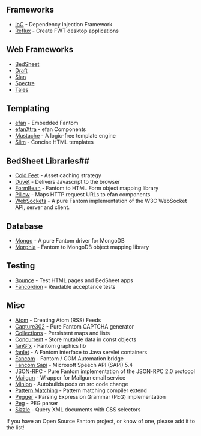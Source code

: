 ## Frameworks ##
 - [IoC](http://pods.fantomfactory.org/pods/afIoc/) - Dependency Injection Framework
 - [Reflux](http://pods.fantomfactory.org/pods/afReflux/) - Create FWT desktop applications

## Web Frameworks ##
 - [BedSheet](http://pods.fantomfactory.org/pods/afBedSheet/) 
 - [Draft](https://bitbucket.org/afrankvt/draft)
 - [Slan](http://bitbucket.org/chunquedong/slan)
 - [Spectre](https://bitbucket.org/xored/spectre)
 - [Tales](https://bitbucket.org/ksat/tales/)

## Templating ##
 - [efan](http://pods.fantomfactory.org/pods/afEfan/) - Embedded Fantom
 - [efanXtra](http://pods.fantomfactory.org/pods/afEfan/) - efan Components
 - [Mustache](https://bitbucket.org/xored/mustache) - A logic-free template engine
 - [Slim](http://pods.fantomfactory.org/pods/afSlim/) - Concise HTML templates

## BedSheet Libraries##
 - [Cold Feet](http://pods.fantomfactory.org/pods/afColdFeet/) -  Asset caching strategy
 - [Duvet](http://pods.fantomfactory.org/pods/afDuvet/) - Delivers Javascript to the browser
 - [FormBean](http://pods.fantomfactory.org/pods/afFormBean/) - Fantom to HTML Form object mapping library
 - [Pillow](http://pods.fantomfactory.org/pods/afPillow/) - Maps HTTP request URLs to efan components
 - [WebSockets](http://pods.fantomfactory.org/pods/afWebSockets/) - A pure Fantom implementation of the W3C WebSocket API, server and client.

## Database ##
 - [Mongo](http://pods.fantomfactory.org/pods/afMongo/) - A pure Fantom driver for MongoDB
 - [Morphia](http://pods.fantomfactory.org/pods/afMorphia/) - Fantom to MongoDB object mapping library

## Testing ##
 - [Bounce](http://pods.fantomfactory.org/pods/afBounce/) - Test HTML pages and BedSheet apps
 - [Fancordion](http://pods.fantomfactory.org/pods/afFancordion/) - Readable acceptance tests

## Misc ##
 - [Atom](http://pods.fantomfactory.org/pods/afAtom/) - Creating Atom (RSS) Feeds
 - [Capture302](https://github.com/tcolar/captcha302) - Pure Fantom CAPTCHA generator
 - [Collections](https://github.com/xored/collections) - Persistent maps and lists
 - [Concurrent](http://pods.fantomfactory.org/pods/afConcurrent/) - Store mutable data in const objects
 - [fanGfx](https://bitbucket.org/chunquedong/fangfx) - Fantom graphics lib
 - [fanlet](https://bitbucket.org/liamstask/fanlet) - A Fantom interface to Java servlet containers
 - [Fancom](http://pods.fantomfactory.org/pods/afFancom/) - Fantom / COM Automation bridge
 - [Fancom Sapi](http://pods.fantomfactory.org/pods/afFancom/) -  Microsoft Speech API (SAPI) 5.4
 - [JSON-RPC](https://github.com/xored/jsonrpc) - Pure Fantom implementation of the JSON-RPC 2.0 protocol
 - [Mailgun](https://bitbucket.org/afrankvt/mailgun) - Wrapper for Mailgun email service
 - [Minion](https://bitbucket.org/mgiannini/minion/overview) - Autobuilds pods on src code change
 - [Pattern Matching](https://bitbucket.org/lii/fantom_pattern_matching) - Pattern matching compiler extend 
 - [Pegger](http://pods.fantomfactory.org/pods/afPegger/) - Parsing Expression Grammar (PEG) implementation
 - [Peg](https://github.com/xored/peg) - PEG parser
 - [Sizzle](http://pods.fantomfactory.org/pods/afSizzle/) - Query XML documents with CSS selectors

If you have an Open Source Fantom project, or know of one, please add it to the list!
